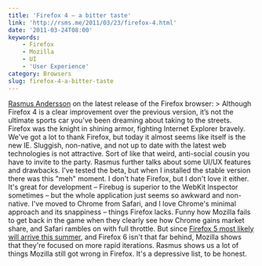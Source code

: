 ```yaml
---
title: 'Firefox 4 – a bitter taste'
link: 'http://rsms.me/2011/03/23/firefox-4.html'
date: '2011-03-24T08:00'
keywords:
    - Firefox
    - Mozilla
    - UI
    - 'User Experience'
category: Browsers
slug: firefox-4-a-bitter-taste
---
```


[Rasmus Andersson](http://hunch.se) on the latest release of the Firefox browser: > Although Firefox 4 is a clear improvement over the previous version, it’s not the ultimate sports car you’ve been dreaming about taking to the streets.
Firefox was the knight in shining armor, fighting Internet Explorer bravely. We've got a lot to thank Firefox, but today it almost seems like itself is the new IE. Sluggish, non-native, and not up to date with the latest web technologies is not attractive. Sort of like that weird, anti-social cousin you have to invite to the party. Rasmus further talks about some UI/UX features and drawbacks. I've tested the beta, but when I installed the stable version there was this "meh" moment. I don't hate Firefox, but I don't love it either. It's great for development – Firebug is superior to the WebKit Inspector sometimes – but the whole application just seems so awkward and non-native. I've moved to Chrome from Safari, and I love Chrome's minimal approach and its snappiness – things Firefox lacks. Funny how Mozilla fails to get back in the game when they clearly see how Chrome gains market share, and Safari rambles on with full throttle. But since [Firefox 5 most likely will arrive this summer](http://www.conceivablytech.com/5342/products/firefox-5-gets-mid-2011-release-date), and Firefox 6 isn't that far behind, Mozilla shows that they're focused on more rapid iterations. Rasmus shows us a lot of things Mozilla still got wrong in Firefox. It's a depressive list, to be honest.
